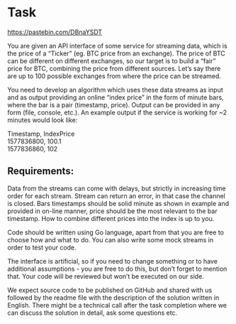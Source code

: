 # Task
https://pastebin.com/DBnaYSDT

You are given an API interface of some service for streaming data, which is the price of a “Ticker” (eg. BTC price from an exchange). The price of BTC can be different on different exchanges, so our target is to build a “fair” price for BTC, combining the price from different sources. Let’s say there are up to 100 possible exchanges from where the price can be streamed.

You need to develop an algorithm which uses these data streams as input and as output providing an online “index price” in the form of minute bars, where the bar is a pair (timestamp, price). Output can be provided in any form (file, console, etc.). An example output if the service is working for ~2 minutes would look like:

Timestamp, IndexPrice\
1577836800, 100.1\
1577836860, 102

## Requirements:
Data from the streams can come with delays, but strictly in increasing time order for each stream. Stream can return an error, in that case the channel is closed. Bars timestamps should be solid minute as shown in example and provided in on-line manner, price should be the most relevant to the bar timestamp. How to combine different prices into the index is up to you.

Code should be written using Go language, apart from that you are free to choose how and what to do. You can also write some mock streams in order to test your code.

The interface is artificial, so if you need to change something or to have additional assumptions - you are free to do this, but don’t forget to mention that. Your code will be reviewed but won’t be executed on our side.

We expect source code to be published on GitHub and shared with us followed by the readme file with the description of the solution written in English. There might be a technical call after the task completion where we can discuss the solution in detail, ask some questions etc.